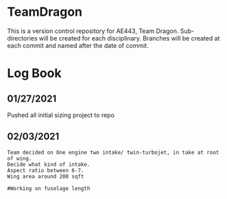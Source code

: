 # TeamDragon
This is a version control repository for AE443, Team Dragon. 
Sub-directories will be created for each disciplinary.
Branches will be created at each commit and named after the date of commit. 


# Log Book 
##  01/27/2021
  Pushed all initial sizing project to repo

##  02/03/2021
	Team decided on One engine two intake/ twin-turbojet, in take at root of wing.
	Decide what kind of intake.
	Aspect ratio between 6-7.
	Wing area around 200 sqft
	
	#Working on fuselage length
